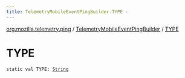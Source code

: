 ```yaml
---
title: TelemetryMobileEventPingBuilder.TYPE - 
---
```


[org.mozilla.telemetry.ping](../index.html) / [TelemetryMobileEventPingBuilder](index.html) / [TYPE](./-t-y-p-e.html)

# TYPE

`static val TYPE: `[`String`](https://kotlinlang.org/api/latest/jvm/stdlib/kotlin/-string/index.html)